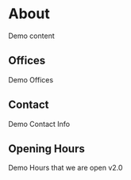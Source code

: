 # About

Demo content

## Offices

Demo Offices

## Contact

Demo Contact Info

## Opening Hours

Demo Hours that we are open v2.0
